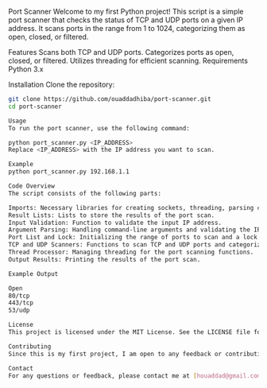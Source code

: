 Port Scanner
Welcome to my first Python project! This script is a simple port scanner that checks the status of TCP and UDP ports on a given IP address. It scans ports in the range from 1 to 1024, categorizing them as open, closed, or filtered.

Features
Scans both TCP and UDP ports.
Categorizes ports as open, closed, or filtered.
Utilizes threading for efficient scanning.
Requirements
Python 3.x

Installation
Clone the repository:

```bash
git clone https://github.com/ouaddadhiba/port-scanner.git
cd port-scanner

Usage
To run the port scanner, use the following command:

python port_scanner.py <IP_ADDRESS>
Replace <IP_ADDRESS> with the IP address you want to scan.

Example
python port_scanner.py 192.168.1.1

Code Overview
The script consists of the following parts:

Imports: Necessary libraries for creating sockets, threading, parsing command-line arguments, and validating IP addresses.
Result Lists: Lists to store the results of the port scan.
Input Validation: Function to validate the input IP address.
Argument Parsing: Handling command-line arguments and validating the IP address.
Port List and Lock: Initializing the range of ports to scan and a lock to manage threading.
TCP and UDP Scanners: Functions to scan TCP and UDP ports and categorize them based on their status.
Thread Processor: Managing threading for the port scanning functions.
Output Results: Printing the results of the port scan.

Example Output

Open
80/tcp
443/tcp
53/udp

License
This project is licensed under the MIT License. See the LICENSE file for more details.

Contributing
Since this is my first project, I am open to any feedback or contributions. Feel free to open an issue or submit a pull request.

Contact
For any questions or feedback, please contact me at [houaddad@gmail.com].